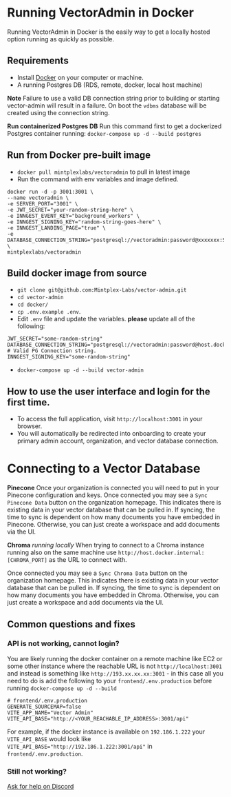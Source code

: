 # Running VectorAdmin in Docker

Running VectorAdmin in Docker is the easily way to get a locally hosted option running as quickly as possible.

## Requirements
- Install [Docker](https://www.docker.com/) on your computer or machine.
- A running Postgres DB (RDS, remote, docker, local host machine)

**Note**  Failure to use a valid DB connection string prior to building or starting vector-admin will result in a failure.
On boot the `vdbms` database will be created using the connection string.

**Run containerized Postgres DB**
Run this command first to get a dockerized Postgres container running:
`docker-compose up -d --build postgres`

## Run from Docker pre-built image
- `docker pull mintplexlabs/vectoradmin` to pull in latest image
- Run the command with env variables and image defined.
```shell
docker run -d -p 3001:3001 \
--name vectoradmin \
-e SERVER_PORT="3001" \
-e JWT_SECRET="your-random-string-here" \
-e INNGEST_EVENT_KEY="background_workers" \
-e INNGEST_SIGNING_KEY="random-string-goes-here" \
-e INNGEST_LANDING_PAGE="true" \
-e DATABASE_CONNECTION_STRING="postgresql://vectoradmin:password@xxxxxxx:5432/vdbms" \
mintplexlabs/vectoradmin
```


## Build docker image from source
- `git clone git@github.com:Mintplex-Labs/vector-admin.git`
- `cd vector-admin`
- `cd docker/`
- `cp .env.example .env`.
- Edit `.env` file and update the variables. **please** update all of the following:
```shell
JWT_SECRET="some-random-string"
DATABASE_CONNECTION_STRING="postgresql://vectoradmin:password@host.docker.internal:5433/vdbms" # Valid PG Connection string.
INNGEST_SIGNING_KEY="some-random-string"
```
- `docker-compose up -d --build vector-admin`


## How to use the user interface and login for the first time.
- To access the full application, visit `http://localhost:3001` in your browser.
- You will automatically be redirected into onboarding to create your primary admin account, organization, and vector database connection.

# Connecting to a Vector Database

**Pinecone**
Once your organization is connected you will need to put in your Pinecone configuration and keys. Once connected you may see a `Sync Pinecone Data` button on the organization homepage. This indicates there is existing data in your vector database that can be pulled in. If syncing, the time to sync is dependent on how many documents you have embedded in Pinecone. Otherwise, you can just create a workspace and add documents via the UI.

**Chroma** _running locally_
When trying to connect to a Chroma instance running also on the same machine use `http://host.docker.internal:[CHROMA_PORT]` as the URL to connect with.

Once connected you may see a `Sync Chroma Data` button on the organization homepage. This indicates there is existing data in your vector database that can be pulled in. If syncing, the time to sync is dependent on how many documents you have embedded in Chroma. Otherwise, you can just create a workspace and add documents via the UI.


## Common questions and fixes

### API is not working, cannot login?
You are likely running the docker container on a remote machine like EC2 or some other instance where the reachable URL
is not `http://localhost:3001` and instead is something like `http://193.xx.xx.xx:3001` - in this case all you need to do is add the following to your `frontend/.env.production` before running `docker-compose up -d --build`
```
# frontend/.env.production
GENERATE_SOURCEMAP=false
VITE_APP_NAME="Vector Admin"
VITE_API_BASE="http://<YOUR_REACHABLE_IP_ADDRESS>:3001/api"
```
For example, if the docker instance is available on `192.186.1.222` your `VITE_API_BASE` would look like `VITE_API_BASE="http://192.186.1.222:3001/api"` in `frontend/.env.production`.

### Still not working?
[Ask for help on Discord](https://discord.gg/6UyHPeGZAC)
